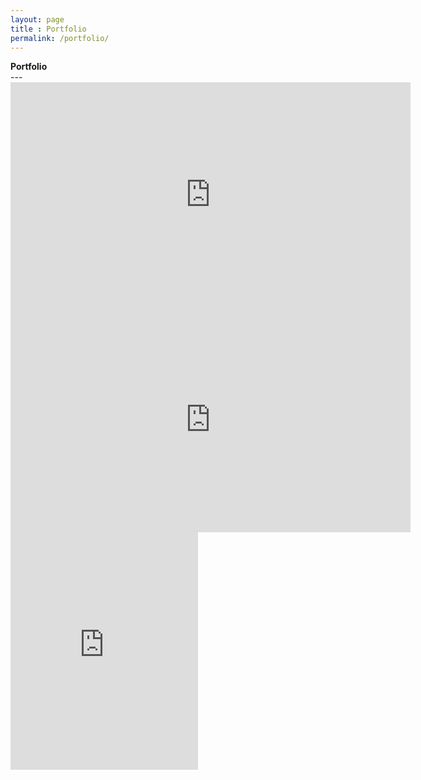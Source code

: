 ```yaml
---
layout: page
title : Portfolio
permalink: /portfolio/
---
```


<div class="manual-post">
  <div class="manual manual-title">
  <strong>Portfolio</strong>
  </div>
</div>
---

<iframe src="https://player.vimeo.com/video/187553790?color=FFFFFF" width="640" height="360" frameborder="0" webkitallowfullscreen mozallowfullscreen allowfullscreen></iframe>

<iframe src="https://player.vimeo.com/video/176871065?color=FFFFFF" width="640" height="360" frameborder="0" webkitallowfullscreen mozallowfullscreen allowfullscreen></iframe>

<iframe src="https://open.spotify.com/embed/artist/4iEVjkNpBDALAP7btESYtQ" width="300" height="380" frameborder="0" allowtransparency="true"></iframe>

